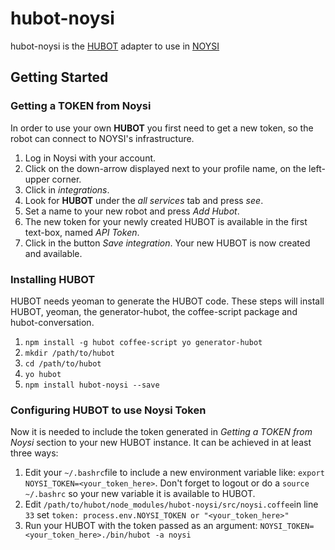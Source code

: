 # hubot-noysi
hubot-noysi is the <a href="https://github.com/github/hubot">HUBOT</a> adapter to use in <a href="https://noysi.com">NOYSI</a>

## Getting Started
### Getting a TOKEN from Noysi
In order to use your own **HUBOT** you first need to get a new token, so the robot can connect to NOYSI's infrastructure.    
  1. Log in Noysi with your account.  
  2. Click on the down-arrow displayed next to your profile name, on the left-upper corner.  
  3. Click in *integrations*.  
  4. Look for **HUBOT** under the *all services* tab and press *see*.  
  5. Set a name to your new robot and press *Add Hubot*.   
  6. The new token for your newly created HUBOT is available in the first text-box, named *API Token*.  
  7. Click in the button *Save integration*. Your new HUBOT is now created and available.
  
### Installing HUBOT  
HUBOT needs yeoman to generate the HUBOT code. These steps will install HUBOT, yeoman, the generator-hubot, the coffee-script package and hubot-conversation.  
  1. ```npm install -g hubot coffee-script yo generator-hubot```
  2. ```mkdir /path/to/hubot```
  3. ```cd /path/to/hubot```
  4. ```yo hubot```
  5. ```npm install hubot-noysi --save```
 
### Configuring HUBOT to use Noysi Token  
Now it is needed to include the token generated in *Getting a TOKEN from Noysi* section to your new HUBOT instance. It can be achieved in at least three ways:  
  1. Edit your ```~/.bashrc```file to include a new environment variable like: ```export NOYSI_TOKEN=<your_token_here>```. Don't forget to logout or do a ```source ~/.bashrc``` so your new variable it is available to HUBOT.  
  2. Edit ```/path/to/hubot/node_modules/hubot-noysi/src/noysi.coffee```in line ```33``` set ```token: process.env.NOYSI_TOKEN or "<your_token_here>"```  
  3. Run your HUBOT with the token passed as an argument: ```NOYSI_TOKEN=<your_token_here>./bin/hubot -a noysi```

